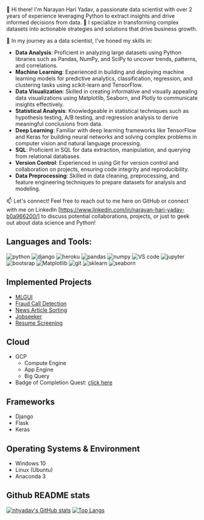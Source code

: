 👋 Hi there! I'm Narayan Hari Yadav, a passionate data scientist with over 2 years of experience leveraging Python to extract insights and drive informed decisions from data. 
🚀 I specialize in transforming complex datasets into actionable strategies and solutions that drive business growth.

🔬 In my journey as a data scientist, I've honed my skills in:

- **Data Analysis**: Proficient in analyzing large datasets using Python libraries such as Pandas, NumPy, and SciPy to uncover trends, patterns, and correlations.
- **Machine Learning**: Experienced in building and deploying machine learning models for predictive analytics, classification, regression, and clustering tasks using scikit-learn and TensorFlow.
- **Data Visualization**: Skilled in creating informative and visually appealing data visualizations using Matplotlib, Seaborn, and Plotly to communicate insights effectively.
- **Statistical Analysis**: Knowledgeable in statistical techniques such as hypothesis testing, A/B testing, and regression analysis to derive meaningful conclusions from data.
- **Deep Learning**: Familiar with deep learning frameworks like TensorFlow and Keras for building neural networks and solving complex problems in computer vision and natural language processing.
- **SQL**: Proficient in SQL for data extraction, manipulation, and querying from relational databases.
- **Version Control**: Experienced in using Git for version control and collaboration on projects, ensuring code integrity and reproducibility.
- **Data Preprocessing**: Skilled in data cleaning, preprocessing, and feature engineering techniques to prepare datasets for analysis and modeling.


📫 Let's connect! Feel free to reach out to me here on GitHub or connect with me on LinkedIn [https://www.linkedin.com/in/narayan-hari-yadav-b0a966200/] to discuss potential collaborations, projects, or just to geek out about data science and Python!


## Languages and Tools:
<a><img src="https://img.shields.io/static/v1?label=3&message=Python&color=green&style=flat&logo=python" alt="python"></a>
<a><img src="https://img.shields.io/static/v1?label=framework&message=Django&color=green&style=flat&logo=django" alt="django"></a>
<a><img src="https://img.shields.io/static/v1?label=2&message=Heroku&color=green&style=flat&logo=heroku" alt="heroku"></a>
<a><img src="https://img.shields.io/static/v1?label=lib&message=Pandas&color=green&style=flat&logo=pandas" alt="pandas"></a>
<a><img src="https://img.shields.io/static/v1?label=lib&message=Numpy&color=green&style=flat&logo=numpy" alt="numpy"></a>
<a><img src="https://img.shields.io/static/v1?label=editor&message=VS code&color=green&style=flat&logo=vs" alt="VS code"></a>
<a><img src="https://img.shields.io/static/v1?label=notebook&message=jupyter notebook&color=green&style=flat&logo=jupyter" alt="jupyter"></a>
<a><img src="https://img.shields.io/static/v1?label=markup&message=Bootstrap&color=green&style=flat&logo=bootstrap" alt="bootsrap"></a>
<a><img src="https://img.shields.io/static/v1?label=lib&message=Matplotlib&color=green&style=flat&logo=matplotlib" alt="Matplotlib"></a>
<a><img src="https://img.shields.io/static/v1?label=version control&message=Git&color=green&style=flat&logo=git" alt="git"></a>
<a><img src="https://img.shields.io/static/v1?label=lib&message=Sklearn&color=green&style=flat&logo=sklearn" alt="sklearn"></a>
<a><img src="https://img.shields.io/static/v1?label=lib&message=Seaborn&color=green&style=flat&logo=seaborn" alt="seaborn"></a>

## Implemented Projects
- [MLGUI](https://mlgui-e219d.web.app/)
- [Fraud Call Detection](https://github.com/nhyadav/fraud-call-detection-app.git)
- [News Article Sorting](https://github.com/nhyadav/News-Article-Sorting.git)
- [Jobseeker](https://github.com/nhyadav/Apanajobportal.git)
- [Resume Screening](https://github.com/nhyadav/mock-interview-with-AI.git)

## Cloud
- GCP
  - Compute Engine
  - App Engine
  - Big Query
- Badge of Completion Quest: [click here](https://google.qwiklabs.com/public_profiles/181aab30-47a0-4220-8f85-2e22fb588ff3)

## Frameworks
- Django
- Flask
- Keras

## Operating Systems & Environment
- Windows 10
- Linux (Ubuntu)
- Anaconda 3

## Github README stats
[![nhyadav's GitHub stats](https://github-readme-stats.vercel.app/api?username=nhyadav&show_icons=true&theme=radical)](https://github.com/nhyadav/github-readme-stats) [![Top Langs](https://github-readme-stats.vercel.app/api/top-langs/?username=nhyadav&hide=javascript&layout=compact)](https://github.com/nhyadav/github-readme-stats)
